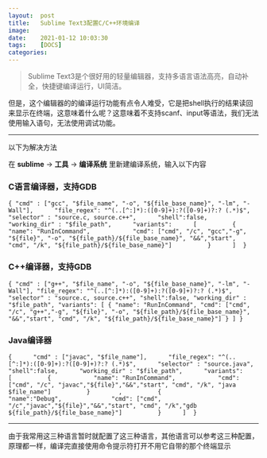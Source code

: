 ```yaml
---
layout:  post
title:   Sublime Text3配置C/C++环境编译
image:   
date:    2021-01-12 10:03:30
tags:    [DOCS]
categories:
---
```


>  Sublime Text3是个很好用的轻量编辑器，支持多语言语法高亮，自动补全，快捷键编译运行，UI简洁。

但是，这个编辑器的的编译运行功能有点令人难受，它是把shell执行的结果读回来显示在终端，这意味着什么呢？这意味着不支持scanf、input等语法，我们无法使用输入语句，无法使用调试功能。

***

以下为解决方法

在 **sublime** -> **工具** -> **编译系统** 里新建编译系统，输入以下内容

### C语言编译器，支持GDB 

~~~
{ "cmd" : ["gcc", "$file_name", "-o", "${file_base_name}", "-lm", "-Wall"],      "file_regex": "^(..[^:]*):([0-9]+):?([0-9]+)?:? (.*)$",      "selector" : "source.c, source.c++",      "shell":false,      "working_dir" : "$file_path",      "variants":      [          {            "name": "RunInCommand",            "cmd": ["cmd", "/c", "gcc","-g", "${file}", "-o", "${file_path}/${file_base_name}", "&&","start", "cmd", "/k", "${file_path}/${file_base_name}"]          }      ]  }
~~~

### C++编译器，支持GDB

~~~
{ "cmd" : ["g++", "$file_name", "-o", "${file_base_name}", "-lm", "-Wall"], "file_regex": "^(..[^:]*):([0-9]+):?([0-9]+)?:? (.*)$", "selector" : "source.c, source.c++", "shell":false, "working_dir" : "$file_path", "variants": [ { "name": "RunInCommand", "cmd": ["cmd", "/c", "g++","-g", "${file}", "-o", "${file_path}/${file_base_name}", "&&","start", "cmd", "/k", "${file_path}/${file_base_name}"] } ] }
~~~

### Java编译器

~~~
{      "cmd" : ["javac", "$file_name"],      "file_regex": "^(..[^:]*):([0-9]+):?([0-9]+)?:? (.*)$",      "selector" : "source.java",      "shell":false,      "working_dir" : "$file_path",      "variants":      [          {            "name": "RunInCommand",            "cmd": ["cmd", "/c", "javac","${file}","&&","start", "cmd", "/k", "java $file_name"]          }        ,          {              "name":"Debug",              "cmd": ["cmd", "/c","javac","${file}","&&","start", "cmd", "/k","gdb ${file_path}/${file_base_name}"]          }      ]  }
~~~

***

由于我常用这三种语言暂时就配置了这三种语言，其他语言可以参考这三种配置，原理都一样，编译完直接使用命令提示符打开不用它自带的那个终端显示